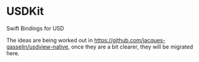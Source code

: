 # USDKit
Swift Bindings for USD

The ideas are being worked out in https://github.com/jacques-gasselin/usdview-native, once they are a bit clearer, they will be migrated here.
